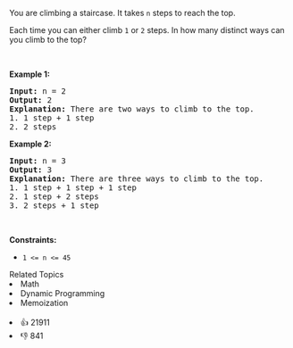 <p>You are climbing a staircase. It takes <code>n</code> steps to reach the top.</p>

<p>Each time you can either climb <code>1</code> or <code>2</code> steps. In how many distinct ways can you climb to the top?</p>

<p>&nbsp;</p> 
<p><strong class="example">Example 1:</strong></p>

<pre>
<strong>Input:</strong> n = 2
<strong>Output:</strong> 2
<strong>Explanation:</strong> There are two ways to climb to the top.
1. 1 step + 1 step
2. 2 steps
</pre>

<p><strong class="example">Example 2:</strong></p>

<pre>
<strong>Input:</strong> n = 3
<strong>Output:</strong> 3
<strong>Explanation:</strong> There are three ways to climb to the top.
1. 1 step + 1 step + 1 step
2. 1 step + 2 steps
3. 2 steps + 1 step
</pre>

<p>&nbsp;</p> 
<p><strong>Constraints:</strong></p>

<ul> 
 <li><code>1 &lt;= n &lt;= 45</code></li> 
</ul>

<div><div>Related Topics</div><div><li>Math</li><li>Dynamic Programming</li><li>Memoization</li></div></div><br><div><li>👍 21911</li><li>👎 841</li></div>